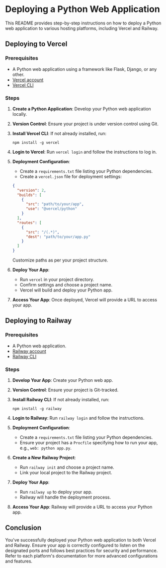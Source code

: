 # Deploying a Python Web Application

This README provides step-by-step instructions on how to deploy a Python web application to various hosting platforms, including Vercel and Railway.

## Deploying to Vercel

### Prerequisites

- A Python web application using a framework like Flask, Django, or any other.
- [Vercel account](https://vercel.com/)
- [Vercel CLI](https://vercel.com/cli)

### Steps

1. **Create a Python Application**: Develop your Python web application locally.

2. **Version Control**: Ensure your project is under version control using Git.

3. **Install Vercel CLI**: If not already installed, run:

   ```
   npm install -g vercel
   ```

4. **Login to Vercel**: Run `vercel login` and follow the instructions to log in.

5. **Deployment Configuration**:
   - Create a `requirements.txt` file listing your Python dependencies.
   - Create a `vercel.json` file for deployment settings:

   ```json
   {
     "version": 2,
     "builds": [
       {
         "src": "path/to/your/app",
         "use": "@vercel/python"
       }
     ],
     "routes": [
       {
         "src": "/(.*)",
         "dest": "path/to/your/app.py"
       }
     ]
   }
   ```

   Customize paths as per your project structure.

6. **Deploy Your App**:
   - Run `vercel` in your project directory.
   - Confirm settings and choose a project name.
   - Vercel will build and deploy your Python app.

7. **Access Your App**: Once deployed, Vercel will provide a URL to access your app.

## Deploying to Railway

### Prerequisites

- A Python web application.
- [Railway account](https://railway.app/)
- [Railway CLI](https://docs.railway.app/cli/installation)

### Steps

1. **Develop Your App**: Create your Python web app.

2. **Version Control**: Ensure your project is Git-tracked.

3. **Install Railway CLI**: If not already installed, run:

   ```
   npm install -g railway
   ```

4. **Login to Railway**: Run `railway login` and follow the instructions.

5. **Deployment Configuration**:
   - Create a `requirements.txt` file listing your Python dependencies.
   - Ensure your project has a `Procfile` specifying how to run your app, e.g., `web: python app.py`.

6. **Create a New Railway Project**:
   - Run `railway init` and choose a project name.
   - Link your local project to the Railway project.

7. **Deploy Your App**:
   - Run `railway up` to deploy your app.
   - Railway will handle the deployment process.

8. **Access Your App**: Railway will provide a URL to access your Python app.

## Conclusion

You've successfully deployed your Python web application to both Vercel and Railway. Ensure your app is correctly configured to listen on the designated ports and follows best practices for security and performance. Refer to each platform's documentation for more advanced configurations and features.
